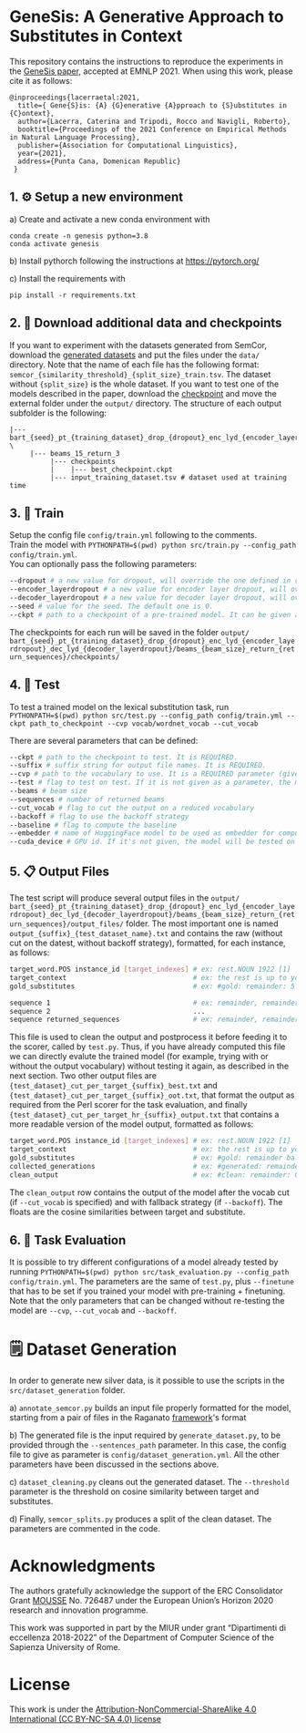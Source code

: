 # GeneSis: A Generative Approach to Substitutes in Context

This repository contains the instructions to reproduce the experiments in the [GeneSis paper](https://aclanthology.org/2021.emnlp-main.844.pdf), accepted at EMNLP 2021.
When using this work, please cite it as follows:

```
@inproceedings{lacerraetal:2021,
  title={ Gene{S}is: {A} {G}enerative {A}pproach to {S}ubstitutes in {C}ontext},
  author={Lacerra, Caterina and Tripodi, Rocco and Navigli, Roberto},
  booktitle={Proceedings of the 2021 Conference on Empirical Methods in Natural Language Processing},
  publisher={Association for Computational Linguistics},
  year={2021},
  address={Punta Cana, Domenican Republic}
 }
```

## 1. :gear: Setup a new environment 

a) Create and activate a new conda environment with 

```conda create -n genesis python=3.8```\
```conda activate genesis```

b) Install pythorch following the instructions at https://pytorch.org/ 

c) Install the requirements with 

```pip install -r requirements.txt```

## 2. :shopping_cart: Download additional data and checkpoints

If you want to experiment with the datasets generated from SemCor, download the [generated datasets](https://drive.google.com/uc?export=download&id=1keUU1zjriXCi3nZmIsePNx02i-Bt87dX) and put the files under the ```data/``` directory.
Note that the name of each file has the following format: ```semcor_{similarity_threshold}_{split_size}_train.tsv```. The dataset without ```{split_size}``` is the whole dataset.
If you want to test one of the models described in the paper, download the [checkpoint](https://drive.google.com/uc?export=download&id=12G--HAMSPadoxj_K8nD_GZ8oXaUs85o-) and move the external folder under the ```output/``` directory.
The structure of each output subfolder is the following:
``` 
|--- bart_{seed}_pt_{training_dataset}_drop_{dropout}_enc_lyd_{encoder_layerdropout}_dec_lyd_{decoder_layerdropout} \
     |--- beams_15_return_3 
          |--- checkpoints 
          |    |--- best_checkpoint.ckpt
          |--- input_training_dataset.tsv # dataset used at training time

```

## 3. :train: Train 

Setup the config file ```config/train.yml``` following to the comments. \
Train the model with ```PYTHONPATH=$(pwd) python src/train.py --config_path config/train.yml```. \
You can optionally pass the following parameters:
``` bash
--dropout # a new value for dropout, will override the one defined in config/train.yml
--encoder_layerdropout # a new value for encoder layer dropout, will override the on in config/train.yml
--decoder_layerdropout # a new value for decoder layer dropout, will override the on in config/train.yml
--seed # value for the seed. The default one is 0.
--ckpt # path to a checkpoint of a pre-trained model. It can be given as a parameter in order to continue training on a different dataset, defined in the 'finetune' field of the config/train.yml

```
The checkpoints for each run will be saved in the folder 
```output/ bart_{seed}_pt_{training_dataset}_drop_{dropout}_enc_lyd_{encoder_layerdropout}_dec_lyd_{decoder_layerdropout}/beams_{beam_size}_return_{return_sequences}/checkpoints/```

## 4. :test_tube: Test

To test a trained model on the lexical substitution task, run
```PYTHONPATH=$(pwd) python src/test.py --config_path config/train.yml --ckpt path_to_checkpoint --cvp vocab/wordnet_vocab --cut_vocab ```

There are several parameters that can be defined:
``` bash 
--ckpt # path to the checkpoint to test. It is REQUIRED.
--suffix # suffix string for output file names. It is REQUIRED.
--cvp # path to the vocabulary to use. It is a REQUIRED parameter (give '' for testing without cutting on vocab)
--test # flag to test on test. If it is not given as a parameter, the model will be EVALUATED ON THE DEV SET!
--beams # beam size 
--sequences # number of returned beams 
--cut_vocab # flag to cut the output on a reduced vocabulary
--backoff # flag to use the backoff strategy
--baseline # flag to compute the baseline
--embedder # name of HuggingFace model to be used as embedder for computing contextualized representations used for ranking
--cuda_device # GPU id. If it's not given, the model will be tested on CPU
```

## 5. :clipboard: Output Files

The test script will produce several output files in the ```output/ bart_{seed}_pt_{training_dataset}_drop_{dropout}_enc_lyd_{encoder_layerdropout}_dec_lyd_{decoder_layerdropout}/beams_{beam_size}_return_{return_sequences}/output_files/``` folder. 
The most important one is named ```output_{suffix}_{test_dataset_name}.txt``` and contains the raw (without cut on the datest, without backoff strategy), formatted, for each instance, as follows:

```bash
target_word.POS instance_id [target_indexes] # ex: rest.NOUN 1922 [1]
target_context                               # ex: the rest is up to you .
gold_substitutes                             # ex: #gold: remainder: 5.0 balance: 1.0

sequence 1                                   # ex: remainder, remainder of the work, the rest of it, balance, extra,
sequence 2                                   ...
sequence returned_sequences                  # ex: remainder, remainder of the work, the rest of it, the balance, extra
```
This file is used to clean the output and postprocess it before feeding it to the scorer, called by ```test.py```. 
Thus, if you have already computed this file we can directly evalute the trained model (for example, trying with or without the output vocabulary) without testing it again, as described in the next section.
Two other output files are ```{test_dataset}_cut_per_target_{suffix}_best.txt``` and ```{test_dataset}_cut_per_target_{suffix}_oot.txt```, that format the output as required from the Perl scorer for the task evaluation, and finally ```{test_dataset}_cut_per_target_hr_{suffix}_output.txt``` that contains a more readable version of the model output, formatted as follows:

```bash
target_word.POS instance_id [target_indexes] # ex: rest.NOUN 1922 [1]
target_context                               # ex: the rest is up to you .
gold_substitutes                             # ex: #gold: remainder balance
collected_generations                        # ex: #generated: remainder, balance, extra, other, the, all
clean_output                                 # ex: #clean: remainder: 0.88, balance: 0.75, rest: 1.0, whole_rest: 0.83, remnant: 0.79 ...
```
The ```clean_output``` row contains the output of the model after the vocab cut (if ```--cut_vocab``` is specified) and with fallback strategy (if ```--backoff```). The floats are the cosine similarities between target and substitute.

## 6. :microscope: Task Evaluation

It is possible to try different configurations of a model already tested by running ```PYTHONPATH=$(pwd) python src/task_evaluation.py --config_path config/train.yml```. The parameters are the same of ```test.py```, plus ```--finetune``` that has to be set if you trained your model with pre-training + finetuning. Note that the only parameters that can be changed without re-testing the model are ```--cvp```, ```--cut_vocab``` and ```--backoff```.

# :spiral_notepad: Dataset Generation
In order to generate new silver data, is it possible to use the scripts in the ```src/dataset_generation``` folder.

a) ```annotate_semcor.py``` builds an input file properly formatted for the model, starting from a pair of files in the Raganato [framework](http://lcl.uniroma1.it/wsdeval/)'s format

b) The generated file is the input required by ```generate_dataset.py```, to be provided through the ```--sentences_path``` parameter. In this case, the config file to give as parameter is ```config/dataset_generation.yml```. All the other parameters have been discussed in the sections above.

c) ```dataset_cleaning.py``` cleans out the generated dataset. The ```--threshold``` parameter is the threshold on cosine similarity between target and substitutes.

d) Finally, ```semcor_splits.py``` produces a split of the clean dataset. The parameters are commented in the code.


# Acknowledgments

The authors gratefully acknowledge the support of the ERC Consolidator Grant [MOUSSE](http://mousse-project.org/) No. 726487 under the European Union’s Horizon 2020 research and innovation programme.

This work was supported in part by the MIUR under grant “Dipartimenti di eccellenza 2018-2022” of the Department of Computer Science of the Sapienza University of Rome.

# License

This work is under the [Attribution-NonCommercial-ShareAlike 4.0 International (CC BY-NC-SA 4.0) license](https://creativecommons.org/licenses/by-nc-sa/4.0/)
